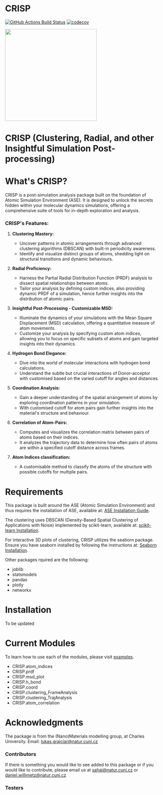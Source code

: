CRISP
==============================
[//]: # (Badges)
[![GitHub Actions Build Status](https://github.com/REPLACE_WITH_OWNER_ACCOUNT/CRISP/workflows/CI/badge.svg)](https://github.com/REPLACE_WITH_OWNER_ACCOUNT/CRISP/actions?query=workflow%3ACI)
[![codecov](https://codecov.io/gh/REPLACE_WITH_OWNER_ACCOUNT/CRISP/branch/main/graph/badge.svg)](https://codecov.io/gh/REPLACE_WITH_OWNER_ACCOUNT/CRISP/branch/main)


<img src="https://github.com/Indranil17/CRISP/blob/main/example/DALL%C2%B7E_art.png" width="300">

# CRISP (Clustering, Radial, and other Insightful Simulation Post-processing)

# What's CRISP?
CRISP is a post-simulation analysis package built on the foundation of Atomic Simulation Environment (ASE). It is designed to unlock the secrets hidden within your molecular dynamics simulations, offering a comprehensive suite of tools for in-depth exploration and analysis.

### **CRISP's Features:**
1. **Clustering Mastery:**
   - Uncover patterns in atomic arrangements through advanced clustering algorithms (DBSCAN) with built-in periodicity awareness.
   - Identify and visualize distinct groups of atoms, shedding light on structural transitions and dynamic behaviours.

2. **Radial Proficiency:**
   - Harness the Partial Radial Distribution Function (PRDF) analysis to dissect spatial relationships between atoms.
   - Tailor your analysis by defining custom indices, also providing dynamic PRDF of a simulation, hence further insights into the distribution of atomic pairs.

3. **Insightful Post-Processing - Customizable MSD:**
   - Illuminate the dynamics of your simulations with the Mean Square Displacement (MSD) calculation, offering a quantitative measure of atom movements.
   - Customize your analysis by specifying custom atom indices, allowing you to focus on specific subsets of atoms and gain targeted insights into their dynamics.

4. **Hydrogen Bond Elegance:**
   - Dive into the world of molecular interactions with hydrogen bond calculations.
   - Understand the subtle but crucial interactions of Donor-acceptor with customised based on the varied cutoff for angles and distances.

5. **Coordination Analysis:**
   - Gain a deeper understanding of the spatial arrangement of atoms by exploring coordination patterns in your simulation.
   - With customised cutoff for atom pairs gain further insights into the material's structure and behaviour.

7. **Correlation of Atom-Pairs:**
   - Computes and visualizes the correlation matrix between pairs of atoms based on their indices.
   - It analyzes the trajectory data to determine how often pairs of atoms are within a specified cutoff distance across frames.
     
8. **Atom Indices classification:**
   - A customisable method to classify the atoms of the structure with possible cutoffs for multiple pairs.
    


# Requirements
This package is built around the ASE (Atomic Simulation Environment) and thus requires the installation of ASE, available at: [ASE Installation Guide](https://wiki.fysik.dtu.dk/ase/install.html).

The clustering uses DBSCAN (Density-Based Spatial Clustering of Applications with Noise) implemented by scikit-learn, available at: [scikit-learn Installation](https://scikit-learn.org/stable/install.html).

For interactive 3D plots of clustering, CRISP utilizes the seaborn package. Ensure you have seaborn installed by following the instructions at: [Seaborn Installation](https://seaborn.pydata.org/installing.html).

Other packages rquired are the following:
   - joblib 
   - statsmodels 
   - pandas 
   - plotly 
   - networkx

# Installation
To be updated

# Current Modules

To learn how to use each of the modules, please visit [examples](https://github.com/Indranil17/TEST/tree/main/example).
   - CRISP.atom_indices
   - CRISP.prdf
   - CRISP.msd_plot
   - CRISP.h_bond
   - CRISP.coord
   - CRISP.clustering_FrameAnalysis
   - CRISP.clustering_TrajAnalysis
   - CRISP.atom_correlation

# Acknowledgments
The package is from the (Nano)Materials modelling group, at Charles University.
Email: lukas.grajciar@natur.cuni.cz

### Contributors
If there is something you would like to see added to this package or if you would like to contribute, please email us at sahai@natur.cuni.cz or daniel.willimetz@natur.cuni.cz

### Testers

